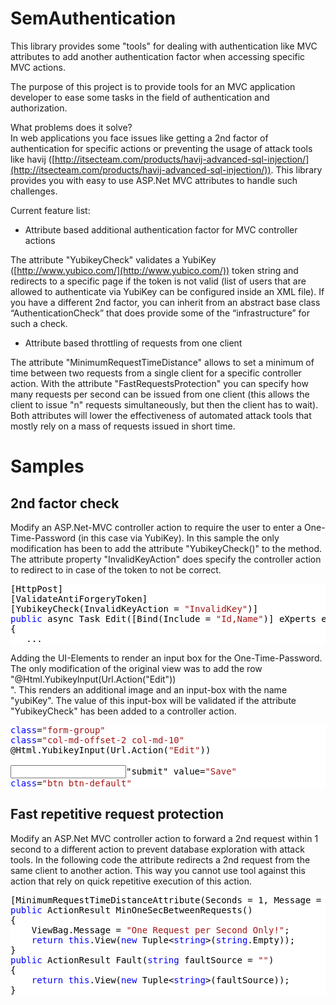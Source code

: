 # SemAuthentication
This library provides some "tools" for dealing with authentication like MVC attributes to add another authentication factor when accessing specific MVC actions.  

The purpose of this project is to provide tools for an MVC application developer to ease some tasks in the field of authentication and authorization.  

What problems does it solve?  
In web applications you face issues like getting a 2nd factor of authentication for specific actions or preventing the usage of attack tools like havij ([http://itsecteam.com/products/havij-advanced-sql-injection/](http://itsecteam.com/products/havij-advanced-sql-injection/)). This library provides you with easy to use ASP.Net MVC attributes to handle such challenges.  

Current feature list:

*   Attribute based additional authentication factor for MVC controller actions

The attribute "YubikeyCheck" validates a YubiKey ([http://www.yubico.com/](http://www.yubico.com/)) token string and redirects to a specific page if the token is not valid (list of users that are allowed to authenticate via YubiKey can be configured inside an XML file). If you have a different 2nd factor, you can inherit from an abstract base class “AuthenticationCheck” that does provide some of the “infrastructure” for such a check.

*   Attribute based throttling of requests from one client

The attribute "MinimumRequestTimeDistance" allows to set a minimum of time between two requests from a single client for a specific controller action. With the attribute "FastRequestsProtection" you can specify how many requests per second can be issued from one client (this allows the client to issue "n" requests simultaneously, but then the client has to wait). Both attributes will lower the effectiveness of automated attack tools that mostly rely on a mass of requests issued in short time.  

# Samples

## 2nd factor check

Modify an ASP.Net-MVC controller action to require the user to enter a One-Time-Password (in this case via YubiKey). In this sample the only modification has been to add the attribute "YubikeyCheck()" to the method. The attribute property "InvalidKeyAction" does specify the controller action to redirect to in case of the token to not be correct.  

<div style="color:Black; background-color:White">

<pre>[HttpPost]
[ValidateAntiForgeryToken]
[YubikeyCheck(InvalidKeyAction = <span style="color:#A31515">"InvalidKey"</span>)]
<span style="color:Blue">public</span> async Task<ActionResult> Edit([Bind(Include = <span style="color:#A31515">"Id,Name"</span>)] eXperts experts)
{
   ...
</pre>

</div>

Adding the UI-Elements to render an input box for the One-Time-Password. The only modification of the original view was to add the row "@Html.YubikeyInput(Url.Action("Edit")) <br />". This renders an additional image and an input-box with the name "yubiKey". The value of this input-box will be validated if the attribute "YubikeyCheck" has been added to a controller action.  

<div style="color:Black; background-color:White">
<pre>
<span style="color:Blue">class</span>=<span style="color:#A31515">"form-group"</span>
<span style="color:Blue">class</span>=<span style="color:#A31515">"col-md-offset-2 col-md-10"</span>
@Html.YubikeyInput(Url.Action(<span style="color:#A31515">"Edit"</span>)) <br />
<input type=<span style="color:#A31515">"submit"</span> value=<span style="color:#A31515">"Save"</span>
<span style="color:Blue">class</span>=<span style="color:#A31515">"btn btn-default"</span>
</pre>
</div>

## Fast repetitive request protection

Modify an ASP.Net MVC controller action to forward a 2nd request within 1 second to a different action to prevent database exploration with attack tools. In the following code the attribute redirects a 2nd request from the same client to another action. This way you cannot use tool against this action that rely on quick repetitive execution of this action.  

<div style="color:Black; background-color:White">

<pre>[MinimumRequestTimeDistanceAttribute(Seconds = 1, Message = <span style="color:#A31515">"Fault"</span>)]
<span style="color:Blue">public</span> ActionResult MinOneSecBetweenRequests()
{
    ViewBag.Message = <span style="color:#A31515">"One Request per Second Only!"</span>;
    <span style="color:Blue">return</span> <span style="color:Blue">this</span>.View(<span style="color:Blue">new</span> Tuple<<span style="color:Blue">string</span>>(<span style="color:Blue">string</span>.Empty));
}
<span style="color:Blue">public</span> ActionResult Fault(<span style="color:Blue">string</span> faultSource = <span style="color:#A31515">""</span>)
{
    <span style="color:Blue">return</span> <span style="color:Blue">this</span>.View(<span style="color:Blue">new</span> Tuple<<span style="color:Blue">string</span>>(faultSource));
}
</pre>

</div>
